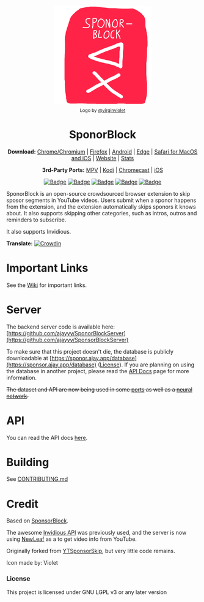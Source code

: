 <p align="center">
  <a href="https://sponsor.ajay.app"><img src="public/icons/LogoSponsorBlocker256px.png" alt="Logo"></img></a>

  <br/>
  <sub>Logo by <a href="https://github.com/virginviolet">@virginviolet</a></sub>
</p>

<h1 align="center">SponorBlock</h1>

<p align="center">
  <b>Download:</b>
  <a href="https://chrome.google.com/webstore/detail/mnjggcdmjocbbbhaepdhchncahnbgone">Chrome/Chromium</a> |
  <a href="https://addons.mozilla.org/addon/sponsorblock/?src=external-github">Firefox</a> |
  <a href="https://github.com/virginviolet/SponorBlock/wiki/Android">Android</a> |
  <a href="https://github.com/virginviolet/SponorBlock/wiki/Edge">Edge</a> |
  <a href="https://github.com/virginviolet/SponorBlock/wiki/Safari">Safari for MacOS and iOS</a> |
  <a href="https://sponsor.ajay.app">Website</a> |
  <a href="https://sponsor.ajay.app/stats">Stats</a>
</p>

<p align="center">
  <b>3rd-Party Ports:</b>
  <a href="https://github.com/virginviolet/SponorBlock/wiki/3rd-Party-Ports#mpv-media-player">MPV</a> |
  <a href="https://github.com/virginviolet/SponorBlock/wiki/3rd-Party-Ports#kodi">Kodi</a> |
  <a href="https://github.com/virginviolet/SponorBlock/wiki/3rd-Party-Ports#Chromecast">Chromecast</a> |
  <a href="https://github.com/virginviolet/SponorBlock/wiki/3rd-Party-Ports#ios">iOS</a>
</p>

<p align="center">
    <a href="https://addons.mozilla.org/addon/sponsorblock/?src=external-github"><img src="https://img.shields.io/amo/users/sponsorblock?label=Firefox%20Users" alt="Badge"></img></a>
    <a href="https://chrome.google.com/webstore/detail/mnjggcdmjocbbbhaepdhchncahnbgone"><img src="https://img.shields.io/chrome-web-store/users/mnjggcdmjocbbbhaepdhchncahnbgone?label=Chrome%20Users" alt="Badge"></img></a>
    <a href="https://sponsor.ajay.app/stats"><img src="https://img.shields.io/badge/dynamic/json?label=Submissions&query=totalSubmissions&suffix=%20segments&url=http%3A%2F%2Fsponsor.ajay.app%2Fapi%2FgetTotalStats&color=darkred" alt="Badge"></img></a>
    <a href="https://sponsor.ajay.app/stats"><img src="https://img.shields.io/badge/dynamic/json?label=Active%20Users&query=apiUsers&url=http%3A%2F%2Fsponsor.ajay.app%2Fapi%2FgetTotalStats&color=darkblue" alt="Badge"></img></a>
    <a href="https://sponsor.ajay.app/stats"><img src="https://img.shields.io/badge/dynamic/json?label=Time%20Saved%20From%20Skips&query=daysSaved&url=http%3A%2F%2Fsponsor.ajay.app%2Fapi%2FgetDaysSavedFormatted&color=darkgreen&suffix=%20days" alt="Badge"></img></a>
</p>



SponorBlock is an open-source crowdsourced browser extension to skip sposor segments in YouTube videos. Users submit when a sponor happens from the extension, and the extension automatically skips sponors it knows about. It also supports skipping other categories, such as intros, outros and reminders to subscribe.

It also supports Invidious.

**Translate:** [![Crowdin](https://badges.crowdin.net/sponsorblock/localized.svg)](https://crowdin.com/project/sponsorblock)

# Important Links

See the [Wiki](https://github.com/virginviolet/SponorBlock/wiki) for important links.

# Server

The backend server code is available here: [https://github.com/ajayyy/SponorBlockServer](https://github.com/ajayyy/SponsorBlockServer)

To make sure that this project doesn't die, the database is publicly downloadable at [https://sponor.ajay.app/database](https://sponsor.ajay.app/database) ([License](https://github.com/virginviolet/SponorBlock/wiki/Database-and-API-License)). If you are planning on using the database in another project, please read the [API Docs](https://wiki.sponsor.ajay.app/index.php/API_Docs) page for more information.

~~The dataset and API are now being used in some [ports](https://github.com/virginviolet/SponorBlock/wiki/3rd-Party-Ports) as well as a [neural network](https://github.com/andrewzlee/NeuralBlock).~~

# API

You can read the API docs [here](https://wiki.sponsor.ajay.app/w/API_Docs).

# Building
See [CONTRIBUTING.md](CONTRIBUTING.md)

# Credit

Based on [SponsorBlock](https://github.com/ajayyy/SponsorBlock).

The awesome [Invidious API](https://docs.invidious.io/) was previously used, and the server is now using [NewLeaf](https://git.sr.ht/~cadence/NewLeaf) as a to get video info from YouTube.

Originally forked from [YTSponsorSkip](https://github.com/NDevTK/YTSponsorSkip), but very little code remains.

Icon made by:
Violet

### License

This project is licensed under GNU LGPL v3 or any later version
